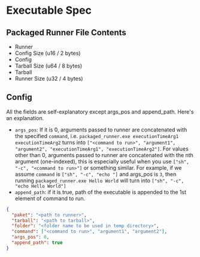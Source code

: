 # Executable Spec

## Packaged Runner File Contents
- Runner
- Config Size (u16 / 2 bytes)
- Config
- Tarball Size (u64 / 8 bytes)
- Tarball
- Runner Size (u32 / 4 bytes)

## Config
All the fields are self-explanatory except args_pos and append_path. Here's an explanation.

- `args_pos`: If it is 0, arguments passed to runner are concatenated with the specified `command`, i.e. `packaged_runner.exe executionTimeArg1 executionTimeArg2` turns into `["<command to run>", "argument1", "argument2", "executionTimeArg1", "executionTimeArg2"]`. For values other than 0, arguments passed to runner are concatenated with the nth argument (one-indexed), this is especially useful when you use `["sh", "-c", "<command to run>"]` or something similar. For example, if we assume `command` is `["sh", "-c", "echo "]` and args_pos is `3`, then running `packaged_runner.exe Hello World` will turn into `["sh", "-c", "echo Hello World"]`
- `append_path`: if it is true, path of the executable is appended to the 1st element of command to run.

```json
{
  "paket": "<path to runner>",
  "tarball": "<path to tarball>",
  "folder": "<folder name to be used in temp directory>",
  "command": ["<command to run>", "argument1", "argument2"],
  "args_pos": 0,
  "append_path": true
}
```